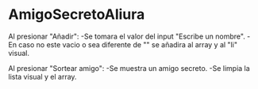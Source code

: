 # AmigoSecretoAliura

Al presionar "Añadir":
-Se tomara el valor del input "Escribe un nombre".
-En caso no este vacio o sea diferente de "" se añadira al array y al "li" visual.

Al presionar "Sortear amigo":
-Se muestra un amigo secreto.
-Se limpia la lista visual y el array.